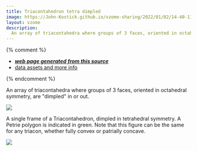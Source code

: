 ```yaml
---
title: Triacontahedron tetra dimpled
image: https://John-Kostick.github.io/vzome-sharing/2022/01/02/14-40-11-muoctahedron-tetra-dimpled/muoctahedron-tetra-dimpled.png
layout: vzome
description:
  An array of triacontahedra where groups of 3 faces, oriented in octahedral symmetry, are "dimpled" in or out.   
---
```


{% comment %}
 - [***web page generated from this source***][post]
 - [data assets and more info][github]

[post]: <https://John-Kostick.github.io/vzome-sharing/2022/01/02/muoctahedron-tetra-dimpled-14-40-11.html>
[github]: <https://github.com/John-Kostick/vzome-sharing/tree/main/2022/01/02/14-40-11-muoctahedron-tetra-dimpled/>
{% endcomment %}

  An array of triacontahedra where groups of 3 faces, oriented in octahedral symmetry, are "dimpled" in or out.

<vzome-viewer style="width: 100%; height: 100vh;"
       src="https://John-Kostick.github.io/vzome-sharing/2022/01/02/14-40-11-muoctahedron-tetra-dimpled/muoctahedron-tetra-dimpled.vZome" >
  <img src="https://John-Kostick.github.io/vzome-sharing/2022/01/02/14-40-11-muoctahedron-tetra-dimpled/muoctahedron-tetra-dimpled.png" />
</vzome-viewer>

A single frame of a Triacontahedron, dimpled in tetrahedral symmetry.  A Petrie polygon is indicated in green.  Note that this figure can be the same for any triacon, whether fully convex or patrially concave.

<vzome-viewer style="width: 100%; height: 100vh;"
       src="https://John-Kostick.github.io/vzome-sharing/2022/01/02/14-42-57-Triacon-Petrie/Triacon-Petrie.vZome" >
  <img src="https://John-Kostick.github.io/vzome-sharing/2022/01/02/14-42-57-Triacon-Petrie/Triacon-Petrie.png" />
</vzome-viewer>
